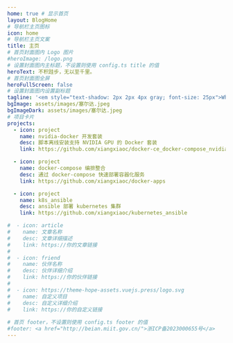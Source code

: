 ```yaml
---
home: true # 显示首页
layout: BlogHome
# 导航栏主页图标
icon: home
# 导航栏主页文案
title: 主页
# 首页封面图内 Logo 图片
#heroImage: /logo.png
# 设置封面图内主标题，不设置则使用 config.ts title 的值
heroText: 不积跬步，无以至千里。
# 首页封面图全屏
heroFullScreen: false
# 设置封面图内设置副标题
tagline: '<em style="text-shadow: 2px 2px 4px gray; font-size: 25px">What you earn depends on what you learn.</em>'
bgImage: assets/images/塞尔达.jpeg
bgImageDark: assets/images/塞尔达.jpeg
# 项目卡片
projects:
  - icon: project
    name: nvidia-docker 开发套装
    desc: 脚本离线安装支持 NVIDIA GPU 的 Docker 套装
    link: https://github.com/xiangxiaoc/docker-ce_docker-compose_nvidia-docker2

  - icon: project
    name: docker-compose 编排整合
    desc: 通过 docker-compose 快速部署容器化服务
    link: https://github.com/xiangxiaoc/docker-apps

  - icon: project
    name: k8s_ansible
    desc: ansible 部署 kubernetes 集群
    link: https://github.com/xiangxiaoc/kubernetes_ansible

#  - icon: article
#    name: 文章名称
#    desc: 文章详细描述
#    link: https://你的文章链接
#
#  - icon: friend
#    name: 伙伴名称
#    desc: 伙伴详细介绍
#    link: https://你的伙伴链接
#
#  - icon: https://theme-hope-assets.vuejs.press/logo.svg
#    name: 自定义项目
#    desc: 自定义详细介绍
#    link: https://你的自定义链接
    
# 首页 footer，不设置则使用 config.ts footer 的值
#footer: <a href="http://beian.miit.gov.cn/">浙ICP备2023000655号</a>
---
```

